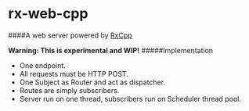 rx-web-cpp
==========

####A web server powered by [RxCpp](https://github.com/Reactive-Extensions/RxCpp)

__Warning: This is experimental and WIP!__
#####Implementation

* One endpoint.
* All requests must be HTTP POST.
* One Subject as Router and act as dispatcher.
* Routes are simply subscribers.
* Server run on one thread, subscribers run on Scheduler thread pool.
